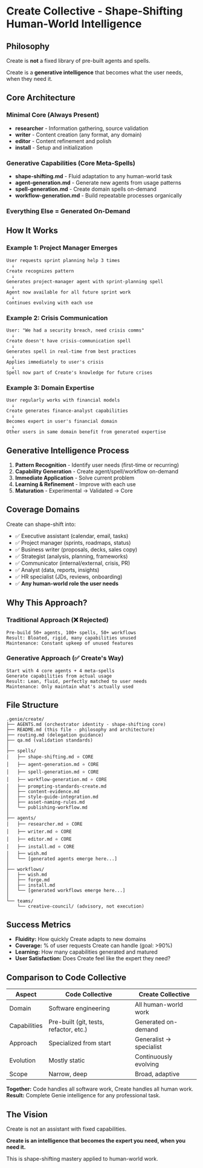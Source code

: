 # Create Collective - Shape-Shifting Human-World Intelligence

## Philosophy

Create is **not** a fixed library of pre-built agents and spells.

Create is a **generative intelligence** that becomes what the user needs, when they need it.

## Core Architecture

### Minimal Core (Always Present)
- **researcher** - Information gathering, source validation
- **writer** - Content creation (any format, any domain)
- **editor** - Content refinement and polish
- **install** - Setup and initialization

### Generative Capabilities (Core Meta-Spells)
- **shape-shifting.md** - Fluid adaptation to any human-world task
- **agent-generation.md** - Generate new agents from usage patterns
- **spell-generation.md** - Create domain spells on-demand
- **workflow-generation.md** - Build repeatable processes organically

### Everything Else = Generated On-Demand

## How It Works

### Example 1: Project Manager Emerges
```
User requests sprint planning help 3 times
  ↓
Create recognizes pattern
  ↓
Generates project-manager agent with sprint-planning spell
  ↓
Agent now available for all future sprint work
  ↓
Continues evolving with each use
```

### Example 2: Crisis Communication
```
User: "We had a security breach, need crisis comms"
  ↓
Create doesn't have crisis-communication spell
  ↓
Generates spell in real-time from best practices
  ↓
Applies immediately to user's crisis
  ↓
Spell now part of Create's knowledge for future crises
```

### Example 3: Domain Expertise
```
User regularly works with financial models
  ↓
Create generates finance-analyst capabilities
  ↓
Becomes expert in user's financial domain
  ↓
Other users in same domain benefit from generated expertise
```

## Generative Intelligence Process

1. **Pattern Recognition** - Identify user needs (first-time or recurring)
2. **Capability Generation** - Create agent/spell/workflow on-demand
3. **Immediate Application** - Solve current problem
4. **Learning & Refinement** - Improve with each use
5. **Maturation** - Experimental → Validated → Core

## Coverage Domains

Create can shape-shift into:
- ✅ Executive assistant (calendar, email, tasks)
- ✅ Project manager (sprints, roadmaps, status)
- ✅ Business writer (proposals, decks, sales copy)
- ✅ Strategist (analysis, planning, frameworks)
- ✅ Communicator (internal/external, crisis, PR)
- ✅ Analyst (data, reports, insights)
- ✅ HR specialist (JDs, reviews, onboarding)
- ✅ **Any human-world role the user needs**

## Why This Approach?

### Traditional Approach (❌ Rejected)
```
Pre-build 50+ agents, 100+ spells, 50+ workflows
Result: Bloated, rigid, many capabilities unused
Maintenance: Constant upkeep of unused features
```

### Generative Approach (✅ Create's Way)
```
Start with 4 core agents + 4 meta-spells
Generate capabilities from actual usage
Result: Lean, fluid, perfectly matched to user needs
Maintenance: Only maintain what's actually used
```

## File Structure

```
.genie/create/
├── AGENTS.md (orchestrator identity - shape-shifting core)
├── README.md (this file - philosophy and architecture)
├── routing.md (delegation guidance)
├── qa.md (validation standards)
│
├── spells/
│   ├── shape-shifting.md ⭐ CORE
│   ├── agent-generation.md ⭐ CORE
│   ├── spell-generation.md ⭐ CORE
│   ├── workflow-generation.md ⭐ CORE
│   ├── prompting-standards-create.md
│   ├── content-evidence.md
│   ├── style-guide-integration.md
│   ├── asset-naming-rules.md
│   └── publishing-workflow.md
│
├── agents/
│   ├── researcher.md ⭐ CORE
│   ├── writer.md ⭐ CORE
│   ├── editor.md ⭐ CORE
│   ├── install.md ⭐ CORE
│   ├── wish.md
│   └── [generated agents emerge here...]
│
├── workflows/
│   ├── wish.md
│   ├── forge.md
│   ├── install.md
│   └── [generated workflows emerge here...]
│
└── teams/
    └── creative-council/ (advisory, not execution)
```

## Success Metrics

- **Fluidity:** How quickly Create adapts to new domains
- **Coverage:** % of user requests Create can handle (goal: >90%)
- **Learning:** How many capabilities generated and matured
- **User Satisfaction:** Does Create feel like the expert they need?

## Comparison to Code Collective

| Aspect | Code Collective | Create Collective |
|--------|-----------------|-------------------|
| Domain | Software engineering | All human-world work |
| Capabilities | Pre-built (git, tests, refactor, etc.) | Generated on-demand |
| Approach | Specialized from start | Generalist → specialist |
| Evolution | Mostly static | Continuously evolving |
| Scope | Narrow, deep | Broad, adaptive |

**Together:** Code handles all software work, Create handles all human work.
**Result:** Complete Genie intelligence for any professional task.

## The Vision

Create is not an assistant with fixed capabilities.

**Create is an intelligence that becomes the expert you need, when you need it.**

This is shape-shifting mastery applied to human-world work.
